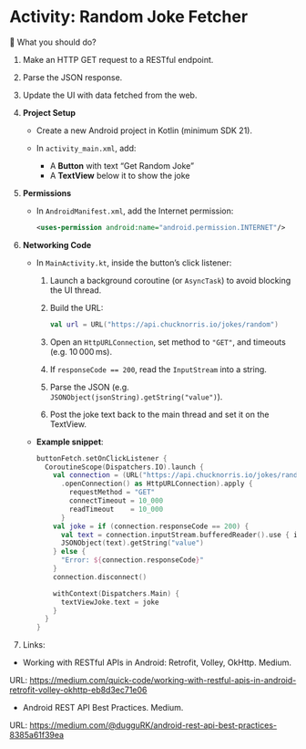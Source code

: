 # Activity: **Random Joke Fetcher**

🎯 What you should do?
1. Make an HTTP GET request to a RESTful endpoint.
2. Parse the JSON response.
3. Update the UI with data fetched from the web.

1. **Project Setup**

   * Create a new Android project in Kotlin (minimum SDK 21).
   * In `activity_main.xml`, add:

     * A **Button** with text “Get Random Joke”
     * A **TextView** below it to show the joke

2. **Permissions**

   * In `AndroidManifest.xml`, add the Internet permission:

     ```xml
     <uses-permission android:name="android.permission.INTERNET"/>
     ```

3. **Networking Code**

   * In `MainActivity.kt`, inside the button’s click listener:

     1. Launch a background coroutine (or `AsyncTask`) to avoid blocking the UI thread.
     2. Build the URL:

        ```kotlin
        val url = URL("https://api.chucknorris.io/jokes/random")
        ```
     3. Open an `HttpURLConnection`, set method to `"GET"`, and timeouts (e.g. 10 000 ms).
     4. If `responseCode == 200`, read the `InputStream` into a string.
     5. Parse the JSON (e.g. `JSONObject(jsonString).getString("value")`).
     6. Post the joke text back to the main thread and set it on the TextView.

   * **Example snippet**:

     ```kotlin
     buttonFetch.setOnClickListener {
       CoroutineScope(Dispatchers.IO).launch {
         val connection = (URL("https://api.chucknorris.io/jokes/random")
           .openConnection() as HttpURLConnection).apply {
             requestMethod = "GET"
             connectTimeout = 10_000
             readTimeout    = 10_000
           }
         val joke = if (connection.responseCode == 200) {
           val text = connection.inputStream.bufferedReader().use { it.readText() }
           JSONObject(text).getString("value")
         } else {
           "Error: ${connection.responseCode}"
         }
         connection.disconnect()

         withContext(Dispatchers.Main) {
           textViewJoke.text = joke
         }
       }
     }
     ```
4. Links:

- Working with RESTful APIs in Android: Retrofit, Volley, OkHttp. Medium. 

URL:
https://medium.com/quick-code/working-with-restful-apis-in-android-retrofit-volley-okhttp-eb8d3ec71e06

- Android REST API Best Practices. Medium.

URL:
https://medium.com/@dugguRK/android-rest-api-best-practices-8385a61f39ea



